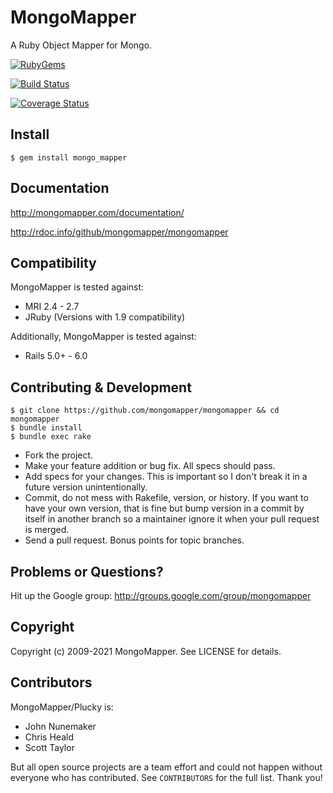 # MongoMapper

A Ruby Object Mapper for Mongo.

[<img src="https://badge.fury.io/rb/mongo_mapper.svg" alt="RubyGems">](https://rubygems.org/gems/mongo_mapper)

[<img src="https://github.com/mongomapper/mongomapper/workflows/Ruby/badge.svg?branch=master" alt="Build Status" />](https://github.com/mongomapper/mongomapper/actions?query=workflow%3ARuby+branch%3Amaster)

[<img src="https://coveralls.io/repos/mongomapper/mongomapper/badge.svg" alt="Coverage Status" />](https://coveralls.io/r/mongomapper/mongomapper)

## Install

    $ gem install mongo_mapper

## Documentation

http://mongomapper.com/documentation/

http://rdoc.info/github/mongomapper/mongomapper

## Compatibility

MongoMapper is tested against:

* MRI 2.4 - 2.7
* JRuby (Versions with 1.9 compatibility)

Additionally, MongoMapper is tested against:

* Rails 5.0+ - 6.0

## Contributing & Development

    $ git clone https://github.com/mongomapper/mongomapper && cd mongomapper
    $ bundle install
    $ bundle exec rake

* Fork the project.
* Make your feature addition or bug fix. All specs should pass.
* Add specs for your changes. This is important so I don't break it in a future version unintentionally.
* Commit, do not mess with Rakefile, version, or history. If you want to have your own version, that is fine but bump version in a commit by itself in another branch so a maintainer ignore it when your pull request is merged.
* Send a pull request. Bonus points for topic branches.

## Problems or Questions?

Hit up the Google group: http://groups.google.com/group/mongomapper

## Copyright

Copyright (c) 2009-2021 MongoMapper. See LICENSE for details.

## Contributors

MongoMapper/Plucky is:

* John Nunemaker
* Chris Heald
* Scott Taylor

But all open source projects are a team effort and could not happen without
everyone who has contributed.  See `CONTRIBUTORS` for the full list.  Thank you!
